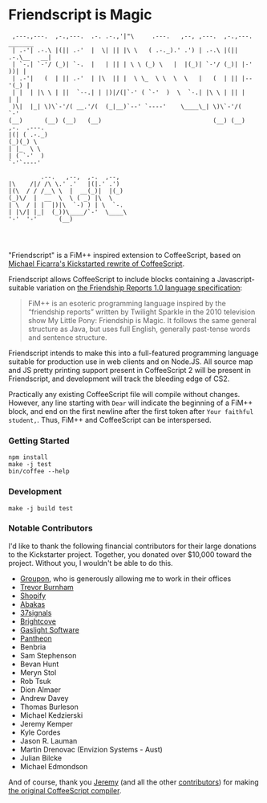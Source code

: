 Friendscript is Magic
=====================

```
 ,---.,---.  ,-.,---.  .-. .-.,'|"\     .---.   ,--, ,---.  ,-.,---. _______ 
 | .-'| .-.\ |(|| .-'  |  \| || |\ \   ( .-._).' .') | .-.\ |(|| .-.\__   __|
 | `-.| `-'/ (_)| `-.  |   | || | \ \ (_) \   |  |(_)| `-'/ (_)| |-' ))| |   
 | .-'|   (  | || .-'  | |\  || |  \ \_  \ \  \  \   |   (  | || |--'(_) |   
 | |  | |\ \ | ||  `--.| | |)|/(|`-' ( `-'  )  \  `-.| |\ \ | || |     | |   
 )\|  |_| \)\`-'/( __.'/(  (_|__)`--' `----'    \____\_| \)\`-'/(      `-'   
(__)      (__) (__)   (__)                               (__) (__)           
,-.  .---.                                                                   
|(| ( .-._)                                                                  
(_)(_) \                                                                     
| |_  \ \                                                                    
| ( `-'  )                                                                   
`-'`----'                                                                    
                                                                             
         .--.   ,--,  ,-.  ,--,                                              
|\    /|/ /\ \.' .'   |(|.' .')                                              
|(\  / / /__\ \  |  __(_)|  |(_)                                             
(_)\/  |  __  \  \ ( _) |\  \                                                
| \  / | |  |)|\  `-) ) | \  `-.                                             
| |\/| |_|  (_))\____/`-'  \____\                                            
'-'  '-'      (__)                                                    
                                                                       

 
```

"Friendscript" is a FiM++ inspired extension to CoffeeScript, based on
[Michael Ficarra's Kickstarted rewrite of CoffeeScript](https://github.com/michaelficarra/CoffeeScriptRedux).

Friendscript allows CoffeeScript to include
blocks containing a Javascript-suitable variation on
[the Friendship Reports 1.0 language specification](https://docs.google.com/document/d/1gU-ZROmZu0Xitw_pfC1ktCDvJH5rM85TxxQf5pg_xmg/edit#):

> FiM++ is an esoteric programming language inspired by the “friendship
> reports” written by Twilight Sparkle in the 2010 television show My
> Little Pony: Friendship is Magic. It follows the same general
> structure as Java, but uses full English, generally past-tense words
> and sentence structure.

Friendscript intends to make this into a full-featured programming language
suitable for production use in web clients and on Node.JS.
All source map and JS pretty printing support 
present in CoffeeScript 2 will be present in Friendscript,
and development will track the bleeding edge of CS2.

Practically any existing CoffeeScript file will compile without changes.
However, any line starting with `Dear`
will indicate the beginning of a FiM++ block,
and end on the first newline 
after the first token after `Your faithful student,`.
Thus, FiM++ and CoffeeScript can be interspersed.

### Getting Started

    npm install
    make -j test
    bin/coffee --help

### Development

    make -j build test

### Notable Contributors

I'd like to thank the following financial contributors for their large
donations to the Kickstarter project. Together, you donated over $10,000 toward
the project. Without you, I wouldn't be able to do this.

* [Groupon](http://groupon.com/), who is generously allowing me to work in their offices
* [Trevor Burnham](http://trevorburnham.com)
* [Shopify](http://www.shopify.com)
* [Abakas](http://abakas.com)
* [37signals](http://37signals.com)
* [Brightcove](http://www.brightcove.com)
* [Gaslight Software](http://gaslightsoftware.com)
* [Pantheon](https://www.getpantheon.com)
* Benbria
* Sam Stephenson
* Bevan Hunt
* Meryn Stol
* Rob Tsuk
* Dion Almaer
* Andrew Davey
* Thomas Burleson
* Michael Kedzierski
* Jeremy Kemper
* Kyle Cordes
* Jason R. Lauman
* Martin Drenovac (Envizion Systems - Aust)
* Julian Bilcke
* Michael Edmondson

And of course, thank you [Jeremy](https://github.com/jashkenas) (and all the other
[contributors](https://github.com/jashkenas/coffee-script/graphs/contributors))
for making [the original CoffeeScript compiler](https://github.com/jashkenas/coffee-script).
